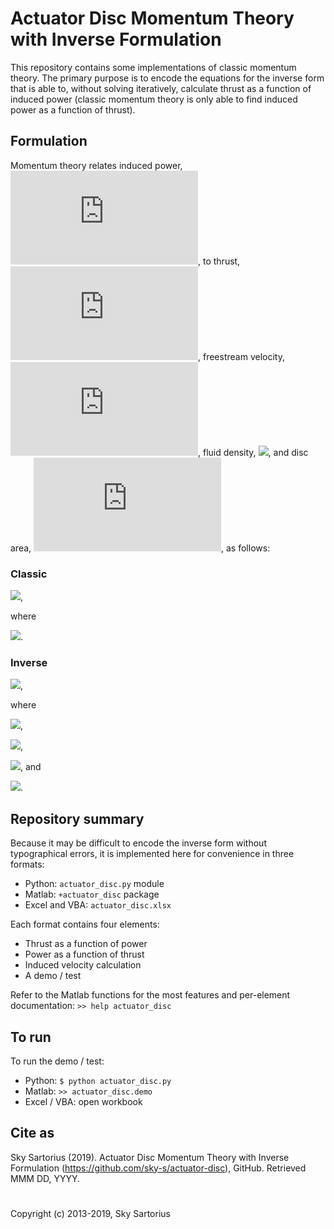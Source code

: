 # Actuator Disc Momentum Theory with Inverse Formulation
This repository contains some implementations of classic momentum theory. The primary purpose is to encode the equations for the inverse form that is able to, without solving iteratively, calculate thrust as a function of induced power (classic momentum theory is only able to find induced power as a function of thrust).

## Formulation
Momentum theory relates induced power, ![](http://latex.codecogs.com/png.latex?P_i), to thrust, ![](http://latex.codecogs.com/png.latex?T), freestream velocity, ![](http://latex.codecogs.com/png.latex?V_0), fluid density, ![](http://latex.codecogs.com/png.latex?\rho), and disc area, ![](http://latex.codecogs.com/png.latex?A), as follows:

### Classic
![](http://latex.codecogs.com/png.latex?P_i=T\left(V_0+V_i\right)),

where

![](http://latex.codecogs.com/png.latex?V_i=-\frac{V_0}{2}+\sqrt{\left(\frac{V_0}{2}\right)^2+\frac{T}{2\rho%20A}}).


### Inverse
![](http://latex.codecogs.com/png.latex?T=\left(\kappa\alpha\right)^{^1/_3}-\frac{2}{3}V_0\beta^{^1/_3}),

where 

![](http://latex.codecogs.com/png.latex?\alpha={P_i}^{^3/_2}\sqrt{\mu+{P_i}}+{P_i}^2), 

![](http://latex.codecogs.com/png.latex?\beta=\frac{\kappa^2{P_i}}{1+\sqrt{\frac{\mu}{P_i}+1}}), 

![](http://latex.codecogs.com/png.latex?\kappa=\rho%20A), and 

![](http://latex.codecogs.com/png.latex?\mu=\kappa\left(\frac{2}{3}V_0\right)^3).

## Repository summary
Because it may be difficult to encode the inverse form without typographical errors, it is implemented here for convenience in three formats:
- Python: `actuator_disc.py` module
- Matlab: `+actuator_disc` package
- Excel and VBA: `actuator_disc.xlsx`

Each format contains four elements:
- Thrust as a function of power
- Power as a function of thrust
- Induced velocity calculation
- A demo / test

Refer to the Matlab functions for the most features and per-element documentation: `>> help actuator_disc` 

## To run
To run the demo / test:
- Python: `$ python actuator_disc.py`
- Matlab: `>> actuator_disc.demo`
- Excel / VBA: open workbook

## Cite as
Sky Sartorius (2019). Actuator Disc Momentum Theory with Inverse Formulation (https://github.com/sky-s/actuator-disc), GitHub. Retrieved MMM DD, YYYY.

#
Copyright (c) 2013-2019, Sky Sartorius
